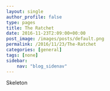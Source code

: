 ```yaml
---
layout: single
author_profile: false
type: pages
title: The Ratchet
date: 2016-11-23T2:09:00+00:00
post_image: /images/posts/default.png
permalink: /2016/11/23/The-Ratchet
categories: [general]
tags: [none]
sidebar:
    nav: "blog_sidenav"
---
```


Skeleton 